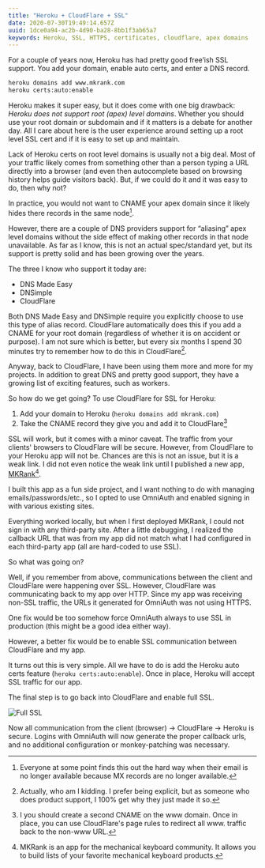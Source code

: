 ```yaml
---
title: "Heroku + CloudFlare + SSL"
date: 2020-07-30T19:49:14.657Z
uuid: 1dce0a94-ac2b-4d90-ba28-8bb1f3ab65a7
keywords: Heroku, SSL, HTTPS, certificates, cloudflare, apex domains
---
```

For a couple of years now, Heroku has had pretty good free’ish SSL support. You add your domain, enable auto certs, and enter a DNS record.

```bash
heroku domains add www.mkrank.com
heroku certs:auto:enable
```

Heroku makes it super easy, but it does come with one big drawback: _Heroku does not support root (apex) level domains_. Whether you should use your root domain or subdomain and if it matters is a debate for another day. All I care about here is the user experience around setting up a root level SSL cert and if it is easy to set up and maintain.

Lack of Heroku certs on root level domains is usually not a big deal. Most of your traffic likely comes from something other than a person typing a URL directly into a browser (and even then autocomplete based on browsing history helps guide visitors back). But, if we could do it and it was easy to do, then why not?

In practice, you would not want to CNAME your apex domain since it likely hides there records in the same node[^mx].

However, there are a couple of DNS providers support for “aliasing” apex	 level domains without the side effect of making other records in that node unavailable.  As far as I know, this is not an actual spec/standard yet, but its support is pretty solid and has been growing over the years.

The three I know who support it today are:

* DNS Made Easy
* DNSimple
* CloudFlare

Both DNS Made Easy and DNSimple require you explicitly choose to use this type of alias record. CloudFlare automatically does this if you add a CNAME for your root domain (regardless of whether it is on accident or purpose). I am not sure which is better, but every six months I spend 30 minutes try to remember how to do this in CloudFlare[^forgets].

Anyway, back to CloudFlare, I have been using them more and more for my projects. In addition to great DNS and pretty good support, they have a growing list of exciting features, such as workers.

So how do we get going?  To use CloudFlare for SSL for Heroku:

1. Add your domain to Heroku (`heroku domains add mkrank.com`)
2. Take the CNAME record they give you and add it to CloudFlare[^www]

SSL will work, but it comes with a minor caveat. The traffic from your clients' browsers to CloudFlare will be secure. However, from CloudFlare to your Heroku app will not be. Chances are this is not an issue, but it is a weak link. I did not even notice the weak link until I published a new app, [MKRank](https://mkrank.com)[^mkrank].

I built this app as a fun side project, and I want nothing to do with managing emails/passwords/etc., so I opted to use OmniAuth and enabled signing in with various existing sites.

Everything worked locally, but when I first deployed MKRank, I could not sign in with any third-party site. After a little debugging, I realized the callback URL that was from my app did not match what I had configured in each third-party app (all are hard-coded to use SSL).

So what was going on?

Well, if you remember from above, communications between the client and CloudFlare were happening over SSL. However, CloudFlare was communicating back to my app over HTTP. Since my app was receiving non-SSL traffic, the URLs it generated for OmniAuth was not using HTTPS.

One fix would be too somehow force OmniAuth always to use SSL in production (this might be a good idea either way).

However, a better fix would be to enable SSL communication between CloudFlare and my app.

It turns out this is very simple. All we have to do is add the Heroku auto certs feature (`heroku certs:auto:enable`). Once in place, Heroku will accept SSL traffic for our app.

The final step is to go back into CloudFlare and enable full SSL.

![Full SSL](/assets/images/posts/full-ssl.png)

Now all communication from the client (browser) → CloudFlare → Heroku is secure. Logins with OmniAuth will now generate the proper callback urls, and no additional configuration or monkey-patching was necessary.

[^www]: I you should create a second CNAME on the www domain. Once in place, you can use CloudFlare's page rules to redirect all www. traffic back to the non-www URL.

[^forgets]: Actually, who am I kidding. I prefer being explicit, but as someone who does product support, I 100% get why they just made it so.

[^mx]: Everyone at some point finds this out the hard way when their email is no longer available because MX records are no longer available.

[^mkrank]: MKRank is an app for the mechanical keyboard community. It allows you to build lists of your favorite mechanical keyboard products.
